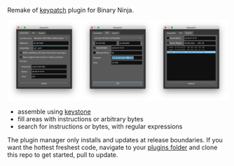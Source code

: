 Remake of [keypatch](https://github.com/keystone-engine/keypatch) plugin for Binary Ninja.

![](./preview.png)

* assemble using [keystone](https://www.keystone-engine.org/)
* fill areas with instructions or arbitrary bytes
* search for instructions or bytes, with regular expressions

The plugin manager only installs and updates at release boundaries. If you want the hottest freshest code, navigate to your [plugins folder](https://docs.binary.ninja/guide/plugins.html) and clone this repo to get started, pull to update.
